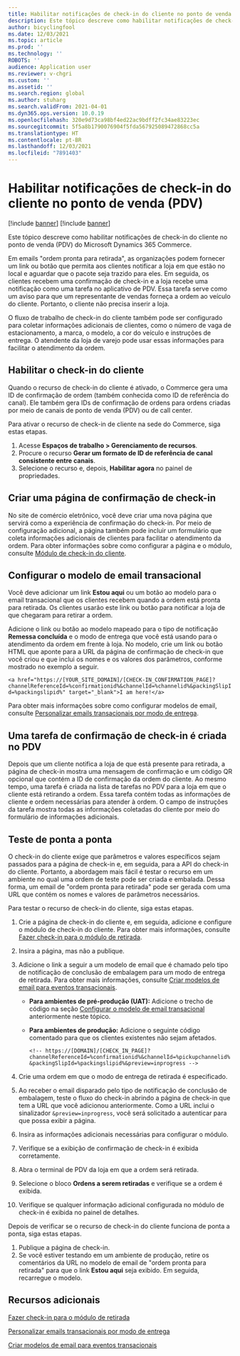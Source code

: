 ```yaml
---
title: Habilitar notificações de check-in do cliente no ponto de venda (PDV)
description: Este tópico descreve como habilitar notificações de check-in do cliente no ponto de venda (PDV) do Microsoft Dynamics 365 Commerce.
author: bicyclingfool
ms.date: 12/03/2021
ms.topic: article
ms.prod: ''
ms.technology: ''
ROBOTS: ''
audience: Application user
ms.reviewer: v-chgri
ms.custom: ''
ms.assetid: ''
ms.search.region: global
ms.author: stuharg
ms.search.validFrom: 2021-04-01
ms.dyn365.ops.version: 10.0.19
ms.openlocfilehash: 320e9d73ca98bf4ed22ac9bdff2fc34ae83223ec
ms.sourcegitcommit: 5f5a8b1790076904f5fda567925089472868cc5a
ms.translationtype: HT
ms.contentlocale: pt-BR
ms.lasthandoff: 12/03/2021
ms.locfileid: "7891403"
---
```

# <a name="enable-customer-check-in-notifications-in-point-of-sale-pos"></a>Habilitar notificações de check-in do cliente no ponto de venda (PDV)

[!include [banner](includes/banner.md)]
[!include [banner](includes/preview-banner.md)]

Este tópico descreve como habilitar notificações de check-in do cliente no ponto de venda (PDV) do Microsoft Dynamics 365 Commerce.

Em emails "ordem pronta para retirada", as organizações podem fornecer um link ou botão que permita aos clientes notificar a loja em que estão no local e aguardar que o pacote seja trazido para eles. Em seguida, os clientes recebem uma confirmação de check-in e a loja recebe uma notificação como uma tarefa no aplicativo de PDV. Essa tarefa serve como um aviso para que um representante de vendas forneça a ordem ao veículo do cliente. Portanto, o cliente não precisa inserir a loja.

O fluxo de trabalho de check-in do cliente também pode ser configurado para coletar informações adicionais de clientes, como o número de vaga de estacionamento, a marca, o modelo, a cor do veículo e instruções de entrega. O atendente da loja de varejo pode usar essas informações para facilitar o atendimento da ordem.

## <a name="enable-customer-check-in"></a>Habilitar o check-in do cliente

Quando o recurso de check-in do cliente é ativado, o Commerce gera uma ID de confirmação de ordem (também conhecida como ID de referência do canal). Ele também gera IDs de confirmação de ordens para ordens criadas por meio de canais de ponto de venda (PDV) ou de call center. 

Para ativar o recurso de check-in de cliente na sede do Commerce, siga estas etapas.

1. Acesse **Espaços de trabalho \> Gerenciamento de recursos**.
2. Procure o recurso **Gerar um formato de ID de referência de canal consistente entre canais**. 
3. Selecione o recurso e, depois, **Habilitar agora** no painel de propriedades. 

## <a name="create-a-check-in-confirmation-page"></a>Criar uma página de confirmação de check-in

No site de comércio eletrônico, você deve criar uma nova página que servirá como a experiência de confirmação do check-in. Por meio de configuração adicional, a página também pode incluir um formulário que coleta informações adicionais de clientes para facilitar o atendimento da ordem. Para obter informações sobre como configurar a página e o módulo, consulte [Módulo de check-in do cliente](check-in-pickup-module.md).

## <a name="configure-the-transactional-email-template"></a>Configurar o modelo de email transacional

Você deve adicionar um link **Estou aqui** ou um botão ao modelo para o email transacional que os clientes recebem quando a ordem está pronta para retirada. Os clientes usarão este link ou botão para notificar a loja de que chegaram para retirar a ordem. 

Adicione o link ou botão ao modelo mapeado para o tipo de notificação **Remessa concluída** e o modo de entrega que você está usando para o atendimento da ordem em frente à loja. No modelo, crie um link ou botão HTML que aponte para a URL da página de confirmação de check-in que você criou e que inclui os nomes e os valores dos parâmetros, conforme mostrado no exemplo a seguir.

`<a href="https://[YOUR_SITE_DOMAIN]/[CHECK-IN_CONFIRMATION_PAGE]?channelReferenceId=%confirmationid%&channelId=%channelid%&packingSlipId=%packingslipid%" target="_blank">I am here!</a>`

Para obter mais informações sobre como configurar modelos de email, consulte [Personalizar emails transacionais por modo de entrega](customize-email-delivery-mode.md). 

## <a name="a-check-in-confirmation-task-is-created-in-pos"></a>Uma tarefa de confirmação de check-in é criada no PDV

Depois que um cliente notifica a loja de que está presente para retirada, a página de check-in mostra uma mensagem de confirmação e um código QR opcional que contém a ID de confirmação da ordem do cliente. Ao mesmo tempo, uma tarefa é criada na lista de tarefas no PDV para a loja em que o cliente está retirando a ordem. Essa tarefa contém todas as informações de cliente e ordem necessárias para atender à ordem. O campo de instruções da tarefa mostra todas as informações coletadas do cliente por meio do formulário de informações adicionais.

## <a name="end-to-end-testing"></a>Teste de ponta a ponta

O check-in do cliente exige que parâmetros e valores específicos sejam passados para a página de check-in e, em seguida, para a API do check-in do cliente. Portanto, a abordagem mais fácil é testar o recurso em um ambiente no qual uma ordem de teste pode ser criada e embalada. Dessa forma, um email de "ordem pronta para retirada" pode ser gerada com uma URL que contém os nomes e valores de parâmetros necessários.

Para testar o recurso de check-in do cliente, siga estas etapas.

1. Crie a página de check-in do cliente e, em seguida, adicione e configure o módulo de check-in do cliente. Para obter mais informações, consulte [Fazer check-in para o módulo de retirada](check-in-pickup-module.md). 
1. Insira a página, mas não a publique.
1. Adicione o link a seguir a um modelo de email que é chamado pelo tipo de notificação de conclusão de embalagem para um modo de entrega de retirada. Para obter mais informações, consulte [Criar modelos de email para eventos transacionais](email-templates-transactions.md).

    - **Para ambientes de pré-produção (UAT):** Adicione o trecho de código na seção [Configurar o modelo de email transacional](#configure-the-transactional-email-template) anteriormente neste tópico.
    - **Para ambientes de produção:** Adicione o seguinte código comentado para que os clientes existentes não sejam afetados.

        `<!-- https://[DOMAIN]/[CHECK_IN_PAGE]?channelReferenceId=%confirmationid%&channelId=%pickupchannelid%&packingSlipId=%packingslipid%&preview=inprogress -->`

1. Crie uma ordem em que o modo de entrega de retirada é especificado.
1. Ao receber o email disparado pelo tipo de notificação de conclusão de embalagem, teste o fluxo do check-in abrindo a página de check-in que tem a URL que você adicionou anteriormente. Como a URL inclui o sinalizador `&preview=inprogress`, você será solicitado a autenticar para que possa exibir a página.
1. Insira as informações adicionais necessárias para configurar o módulo.
1. Verifique se a exibição de confirmação de check-in é exibida corretamente.
1. Abra o terminal de PDV da loja em que a ordem será retirada.
1. Selecione o bloco **Ordens a serem retiradas** e verifique se a ordem é exibida.
1. Verifique se qualquer informação adicional configurada no módulo de check-in é exibida no painel de detalhes.

Depois de verificar se o recurso de check-in do cliente funciona de ponta a ponta, siga estas etapas.

1. Publique a página de check-in.
1. Se você estiver testando em um ambiente de produção, retire os comentários da URL no modelo de email de "ordem pronta para retirada" para que o link **Estou aqui** seja exibido. Em seguida, recarregue o modelo.

## <a name="additional-resources"></a>Recursos adicionais

[Fazer check-in para o módulo de retirada](check-in-pickup-module.md)

[Personalizar emails transacionais por modo de entrega](customize-email-delivery-mode.md)

[Criar modelos de email para eventos transacionais](email-templates-transactions.md)
